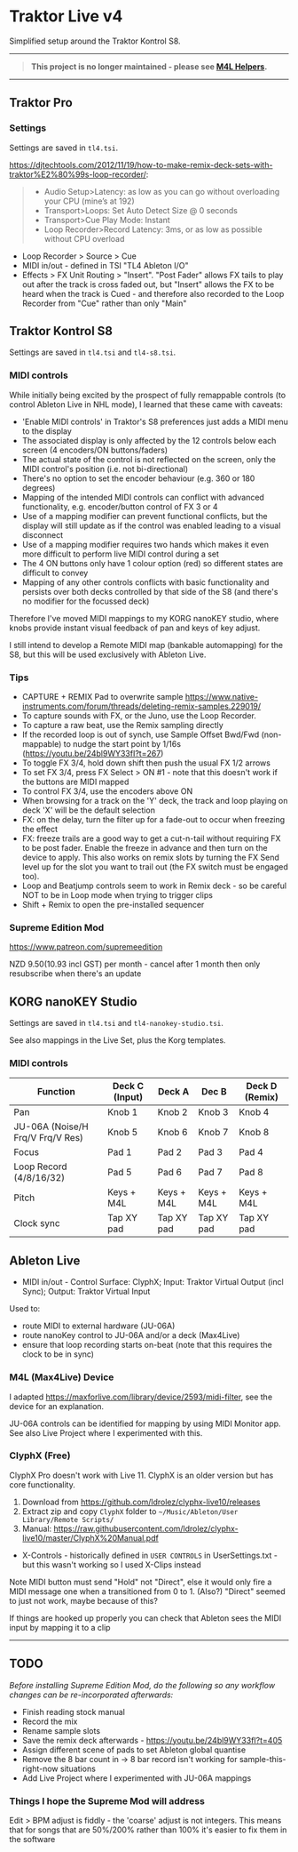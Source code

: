 # Traktor Live v4

Simplified setup around the Traktor Kontrol S8.

---

> **This project is no longer maintained - please see [M4L Helpers](https://github.com/dotherightthing/m4l-helpers).**

---

## Traktor Pro

### Settings

Settings are saved in `tl4.tsi`.

<https://djtechtools.com/2012/11/19/how-to-make-remix-deck-sets-with-traktor%E2%80%99s-loop-recorder/>:

> * Audio Setup>Latency: as low as you can go without overloading your CPU (mine’s at 192)
> * Transport>Loops: Set Auto Detect Size @ 0 seconds
> * Transport>Cue Play Mode: Instant
> * Loop Recorder>Record Latency: 3ms, or as low as possible without CPU overload

* Loop Recorder > Source > Cue
* MIDI in/out - defined in TSI "TL4 Ableton I/O"
* Effects > FX Unit Routing > "Insert". "Post Fader" allows FX tails to play out after the track is cross faded out, but "Insert" allows the FX to be heard when the track is Cued - and therefore also recorded to the Loop Recorder from "Cue" rather than only "Main"

## Traktor Kontrol S8

Settings are saved in `tl4.tsi` and `tl4-s8.tsi`.

### MIDI controls

While initially being excited by the prospect of fully remappable controls (to control Ableton Live in NHL mode), I learned that these came with caveats:

* 'Enable MIDI controls' in Traktor's S8 preferences just adds a MIDI menu to the display
* The associated display is only affected by the 12 controls below each screen (4 encoders/ON buttons/faders)
* The actual state of the control is not reflected on the screen, only the MIDI control's position (i.e. not bi-directional)
* There's no option to set the encoder behaviour (e.g. 360 or 180 degrees)
* Mapping of the intended MIDI controls can conflict with advanced functionality, e.g. encoder/button control of FX 3 or 4
* Use of a mapping modifier can prevent functional conflicts, but the display will still update as if the control was enabled leading to a visual disconnect
* Use of a mapping modifier requires two hands which makes it even more difficult to perform live MIDI control during a set
* The 4 ON buttons only have 1 colour option (red) so different states are difficult to convey
* Mapping of any other controls conflicts with basic functionality and persists over both decks controlled by that side of the S8 (and there's no modifier for the focussed deck)

Therefore I've moved MIDI mappings to my KORG nanoKEY studio, where knobs provide instant visual feedback of pan and keys of key adjust.

I still intend to develop a Remote MIDI map (bankable automapping) for the S8, but this will be used exclusively with Ableton Live.

### Tips

* CAPTURE + REMIX Pad to overwrite sample <https://www.native-instruments.com/forum/threads/deleting-remix-samples.229019/>
* To capture sounds with FX, or the Juno, use the Loop Recorder.
* To capture a raw beat, use the Remix sampling directly
* If the recorded loop is out of synch, use Sample Offset Bwd/Fwd (non-mappable) to nudge the start point by 1/16s (<https://youtu.be/24bl9WY33fI?t=267>)
* To toggle FX 3/4, hold down shift then push the usual FX 1/2 arrows
* To set FX 3/4, press FX Select > ON #1 - note that this doesn't work if the buttons are MIDI mapped
* To control FX 3/4, use the encoders above ON
* When browsing for a track on the 'Y' deck, the track and loop playing on deck 'X' will be the default selection
* FX: on the delay, turn the filter up for a fade-out to occur when freezing the effect
* FX: freeze trails are a good way to get a cut-n-tail without requiring FX to be post fader. Enable the freeze in advance and then turn on the device to apply. This also works on remix slots by turning the FX Send level up for the slot you want to trail out (the FX switch must be engaged too).
* Loop and Beatjump controls seem to work in Remix deck - so be careful NOT to be in Loop mode when trying to trigger clips
* Shift + Remix to open the pre-installed sequencer

### Supreme Edition Mod

<https://www.patreon.com/supremeedition>

NZD $9.50 ($10.93 incl GST) per month - cancel after 1 month then only resubscribe when there's an update

## KORG nanoKEY Studio

Settings are saved in `tl4.tsi` and `tl4-nanokey-studio.tsi`.

See also mappings in the Live Set, plus the Korg templates.

### MIDI controls

| Function                                             | Deck C (Input) | Deck A     | Dec B      | Deck D (Remix) |
|------------------------------------------------------|----------------|------------|------------|----------------|
| Pan                                                  | Knob 1         | Knob 2     | Knob 3     | Knob 4         |
| JU-06A (Noise/H Frq/V Frq/V Res)                     | Knob 5         | Knob 6     | Knob 7     | Knob 8         |
| Focus                                                | Pad 1          | Pad 2      | Pad 3      | Pad 4          |
| Loop Record (4/8/16/32)                              | Pad 5          | Pad 6      | Pad 7      | Pad 8          |
| Pitch                                                | Keys + M4L     | Keys + M4L | Keys + M4L | Keys + M4L     |
| Clock sync                                           | Tap XY pad     | Tap XY pad | Tap XY pad | Tap XY pad     |

## Ableton Live

* MIDI in/out - Control Surface: ClyphX; Input: Traktor Virtual Output (incl Sync); Output: Traktor Virtual Input

Used to:

* route MIDI to external hardware (JU-06A)
* route nanoKey control to JU-06A and/or a deck (Max4Live)
* ensure that loop recording starts on-beat (note that this requires the clock to be in sync)

### M4L (Max4Live) Device

I adapted <https://maxforlive.com/library/device/2593/midi-filter>, see the device for an explanation.

JU-06A controls can be identified for mapping by using MIDI Monitor app. See also Live Project where I experimented with this.

### ClyphX (Free)

ClyphX Pro doesn't work with Live 11. ClyphX is an older version but has core functionality.

1. Download from <https://github.com/ldrolez/clyphx-live10/releases>
2. Extract zip and copy `ClyphX` folder to `~/Music/Ableton/User Library/Remote Scripts/`
3. Manual: <https://raw.githubusercontent.com/ldrolez/clyphx-live10/master/ClyphX%20Manual.pdf>

* X-Controls - historically defined in `USER CONTROLS` in UserSettings.txt - but this wasn't working so I used X-Clips instead

Note MIDI button must send "Hold" not "Direct", else it would only fire a MIDI message one when a transitioned from 0 to 1. (Also?) "Direct" seemed to just not work, maybe because of this?

If things are hooked up properly you can check that Ableton sees the MIDI input by mapping it to a clip

---

## TODO

*Before installing Supreme Edition Mod, do the following so any workflow changes can be re-incorporated afterwards:*

* Finish reading stock manual
* Record the mix
* Rename sample slots
* Save the remix deck afterwards - <https://youtu.be/24bl9WY33fI?t=405>
* Assign different scene of pads to set Ableton global quantise
* Remove the 8 bar count in -> 8 bar record isn't working for sample-this-right-now situations
* Add Live Project where I experimented with JU-06A mappings

### Things I hope the Supreme Mod will address

Edit > BPM adjust is fiddly - the 'coarse' adjust is not integers. This means that for songs that are 50%/200% rather than 100% it's easier to fix them in the software
